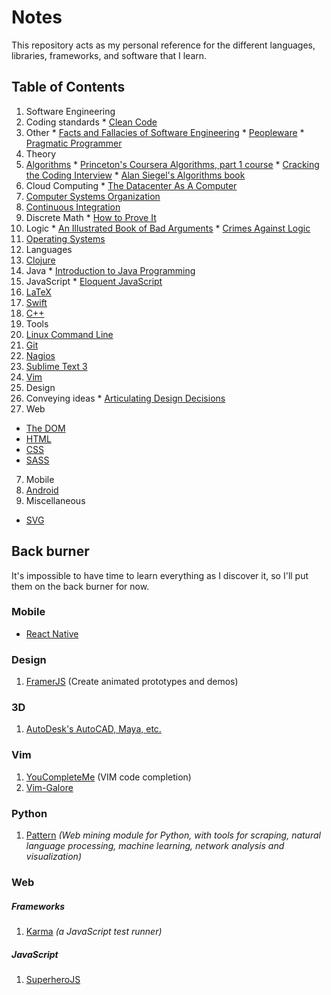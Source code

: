 # Notes

This repository acts as my personal reference for the different languages, libraries, frameworks, and software that I learn.

## Table of Contents

1. Software Engineering
  1. Coding standards
    * [Clean Code](CodingStandards/CleanCode-1.md)
  2. Other
    * [Facts and Fallacies of Software Engineering](SoftwareEngineering/FactsAndFallaciesofSoftwareEngineering.md)
    * [Peopleware](SoftwareEngineering/Peopleware.md)
    * [Pragmatic Programmer](SoftwareEngineering/PragmaticProgrammer.md)
2. Theory
  1. [Algorithms](Algorithms/)
    * [Princeton's Coursera Algorithms, part 1 course](Algorithms/AlgoPt1-1.md)
    * [Cracking the Coding Interview](Algorithms/CTCI-1.md)
    * [Alan Siegel's Algorithms book](Algorithms/SiegelChapter1.md)
  2. Cloud Computing
    * [The Datacenter As A Computer](CloudComputing/TheDatacenterAsAComputer.md)
  3. [Computer Systems Organization](ComputerSystemsOrganization/)
  4. [Continuous Integration](ContinuousIntegration/)
  5. Discrete Math
    * [How to Prove It](DiscreteMath/HowToProveIt.md)
  6. Logic
    * [An Illustrated Book of Bad Arguments](Logic/AnIllustratedBookOfBadArguments.md)
    * [Crimes Against Logic](Logic/CrimesAgainstLogic.md)
  7. [Operating Systems](OperatingSystems/)
3. Languages
  1. [Clojure](Clojure/)
  2. Java
    * [Introduction to Java Programming](Java/IntroToProgramming/)
  3. JavaScript
    * [Eloquent JavaScript](JavaScript/EloquentJavaScript/)
  4. [LaTeX](LaTeX/)
  5. [Swift](Swift/)
  6. [C++](C++.md)
4. Tools
  1. [Linux Command Line](CLI/)
  2. [Git](Git/)
  3. [Nagios](CloudComputing/NagiosCore.md)
  4. [Sublime Text 3](SublimeText3/)
  5. [Vim](Vim.md)
5. Design
  1. Conveying ideas
    * [Articulating Design Decisions](Design/ArticulatingDesignDecisions.md)
6. Web
  * [The DOM](WebTechnologies/DomEnlightenment-1.md)
  * [HTML](WebTechnologies/HTML.md)
  * [CSS](WebTechnologies/CSS.md)
  * [SASS](WebTechnologies/SASS.md)
7. Mobile
  1. [Android](Android/)
8. Miscellaneous
  * [SVG](SVG/)

## Back burner

It's impossible to have time to learn everything as I discover it, so I'll put them on the back burner for now.

### Mobile

* [React Native](https://facebook.github.io/react-native/docs/getting-started.html#content)

### Design

1. [FramerJS](http://framerjs.com/) (Create animated prototypes and demos)

### 3D

1. [AutoDesk's AutoCAD, Maya, etc.](http://au.autodesk.com/au-online/overview?mktvar004=661084&internalc=true)

### Vim

1. [YouCompleteMe](https://github.com/Valloric/YouCompleteMe) (VIM code completion)
2. [Vim-Galore](https://github.com/mhinz/vim-galore)

### Python

1. [Pattern](https://github.com/clips/pattern) *(Web mining module for Python, with tools for scraping, natural language processing, machine learning, network analysis and visualization)*

### Web

##### Frameworks

1. [Karma](https://karma-runner.github.io/0.13/index.html) *(a JavaScript test runner)*

##### JavaScript

1. [SuperheroJS](http://superherojs.com/)

